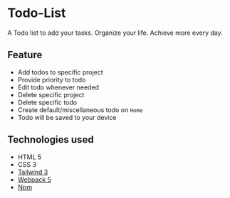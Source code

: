 # Todo-List
A Todo list  to add your tasks. Organize your life. Achieve more every day.

## Feature
- Add todos to specific project
- Provide priority to todo
- Edit todo whenever needed
- Delete specific project
- Delete specific todo
- Create default/miscellaneous todo on `Home`
- Todo will be saved to your device

## Technologies used
- HTML 5
- CSS 3
- [Tailwind 3](https://tailwindcss.com/docs/installation)
- [Webpack 5](https://webpack.js.org/guides/getting-started/)
- [Npm](https://www.npmjs.com/)


         

